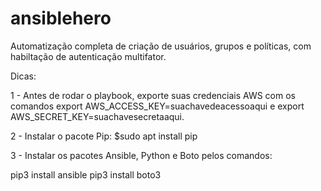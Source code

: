 # ansiblehero
Automatização completa de criação de usuários, grupos e políticas, com habiltação de autenticação multifator.

Dicas:

1 - Antes de rodar o playbook, exporte suas credenciais AWS com os comandos export AWS_ACCESS_KEY=suachavedeacessoaqui e export AWS_SECRET_KEY=suachavesecretaaqui.

2 - Instalar o pacote Pip: $sudo apt install pip

3 - Instalar os pacotes Ansible, Python e Boto pelos comandos:

pip3 install ansible
pip3 install boto3
